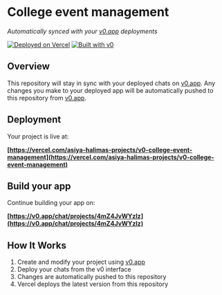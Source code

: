 # College event management

*Automatically synced with your [v0.app](https://v0.app) deployments*

[![Deployed on Vercel](https://img.shields.io/badge/Deployed%20on-Vercel-black?style=for-the-badge&logo=vercel)](https://vercel.com/asiya-halimas-projects/v0-college-event-management)
[![Built with v0](https://img.shields.io/badge/Built%20with-v0.app-black?style=for-the-badge)](https://v0.app/chat/projects/4mZ4JvWYzlz)

## Overview

This repository will stay in sync with your deployed chats on [v0.app](https://v0.app).
Any changes you make to your deployed app will be automatically pushed to this repository from [v0.app](https://v0.app).

## Deployment

Your project is live at:

**[https://vercel.com/asiya-halimas-projects/v0-college-event-management](https://vercel.com/asiya-halimas-projects/v0-college-event-management)**

## Build your app

Continue building your app on:

**[https://v0.app/chat/projects/4mZ4JvWYzlz](https://v0.app/chat/projects/4mZ4JvWYzlz)**

## How It Works

1. Create and modify your project using [v0.app](https://v0.app)
2. Deploy your chats from the v0 interface
3. Changes are automatically pushed to this repository
4. Vercel deploys the latest version from this repository

